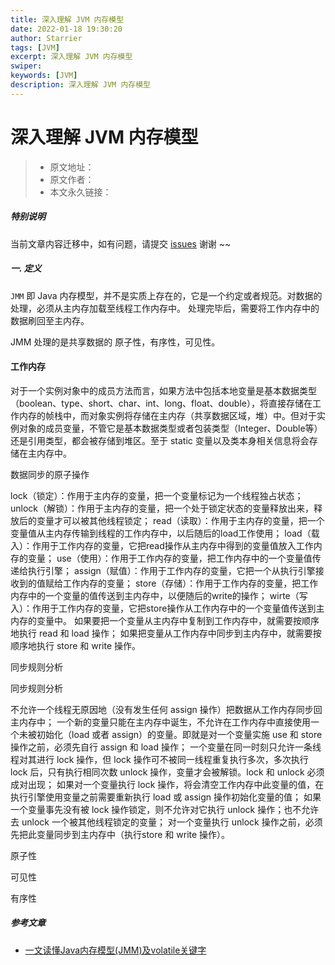 ```yaml
---
title: 深入理解 JVM 内存模型
date: 2022-01-18 19:30:20
author: Starrier
tags: [JVM]
excerpt: 深入理解 JVM 内存模型
swiper:
keywords: [JVM]
description: 深入理解 JVM 内存模型
---
```


# 深入理解 JVM 内存模型

> * 原文地址：[]()
> * 原文作者：[]()
> * 本文永久链接：[]()

##### **特别说明**

当前文章内容迁移中，如有问题，请提交 [issues](https://github.com/Starrier/starrier.github.io/issues) 谢谢 ~~

##### 一. 定义

`JMM` 即  Java 内存模型，并不是实质上存在的，它是一个约定或者规范。对数据的处理，必须从主内存加载至线程工作内存中。
处理完毕后，需要将工作内存中的数据刷回至主内存。

JMM 处理的是共享数据的 原子性，有序性，可见性。


#### 工作内存

对于一个实例对象中的成员方法而言，如果方法中包括本地变量是基本数据类型（boolean、type、short、char、int、long、float、double），将直接存储在工作内存的帧栈中，而对象实例将存储在主内存（共享数据区域，堆）中。但对于实例对象的成员变量，不管它是基本数据类型或者包装类型（Integer、Double等）还是引用类型，都会被存储到堆区。至于 static 变量以及类本身相关信息将会存储在主内存中。


数据同步的原子操作

lock（锁定）：作用于主内存的变量，把一个变量标记为一个线程独占状态；
unlock（解锁）：作用于主内存的变量，把一个处于锁定状态的变量释放出来，释放后的变量才可以被其他线程锁定；
read（读取）：作用于主内存的变量，把一个变量值从主内存传输到线程的工作内存中，以后随后的load工作使用；
load（载入）：作用于工作内存的变量，它把read操作从主内存中得到的变量值放入工作内存的变量；
use（使用）：作用于工作内存的变量，把工作内存中的一个变量值传递给执行引擎；
assign（赋值）：作用于工作内存的变量，它把一个从执行引擎接收到的值赋给工作内存的变量；
store（存储）：作用于工作内存的变量，把工作内存中的一个变量的值传送到主内存中，以便随后的write的操作；
wirte（写入）：作用于工作内存的变量，它把store操作从工作内存中的一个变量值传送到主内存的变量中。
如果要把一个变量从主内存中复制到工作内存中，就需要按顺序地执行 read 和 load 操作；
如果把变量从工作内存中同步到主内存中，就需要按顺序地执行 store 和 write 操作。

同步规则分析

同步规则分析

不允许一个线程无原因地（没有发生任何 assign 操作）把数据从工作内存同步回主内存中；
一个新的变量只能在主内存中诞生，不允许在工作内存中直接使用一个未被初始化（load 或者 assign）的变量。即就是对一个变量实施 use 和 store 操作之前，必须先自行 assign 和 load 操作；
一个变量在同一时刻只允许一条线程对其进行 lock 操作，但 lock 操作可不被同一线程重复执行多次，多次执行 lock 后，只有执行相同次数 unlock 操作，变量才会被解锁。lock 和 unlock 必须成对出现；
如果对一个变量执行 lock 操作，将会清空工作内存中此变量的值，在执行引擎使用变量之前需要重新执行 load 或 assign 操作初始化变量的值；
如果一个变量事先没有被 lock 操作锁定，则不允许对它执行 unlock 操作；也不允许去 unlock 一个被其他线程锁定的变量；
对一个变量执行 unlock 操作之前，必须先把此变量同步到主内存中（执行store 和 write 操作）。


原子性

可见性

有序性


##### 参考文章

- [一文读懂Java内存模型(JMM)及volatile关键字](https://segmentfault.com/a/1190000037799975)
